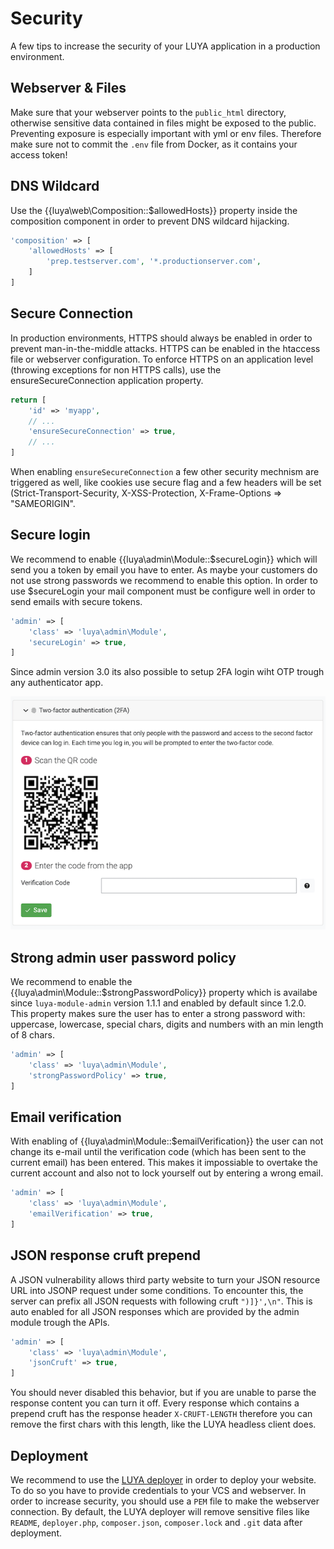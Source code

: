 # Security

A few tips to increase the security of your LUYA application in a production environment.

## Webserver & Files

Make sure that your webserver points to the `public_html` directory, otherwise sensitive data contained in files might be exposed to the public. Preventing exposure is especially important with yml or env files. Therefore make sure not to commit the `.env` file from Docker, as it contains your access token!

## DNS Wildcard

Use the {{luya\web\Composition::$allowedHosts}} property inside the composition component in order to prevent DNS wildcard hijacking.

```php
'composition' => [
    'allowedHosts' => [
        'prep.testserver.com', '*.productionserver.com',
    ]
]
```

## Secure Connection

In production environments, HTTPS should always be enabled in order to prevent man-in-the-middle attacks. HTTPS can be enabled in the htaccess file or webserver configuration. To enforce HTTPS on an application level (throwing exceptions for non HTTPS calls), use the ensureSecureConnection application property.

```php
return [
    'id' => 'myapp',
    // ...
    'ensureSecureConnection' => true,
    // ...
]
```

When enabling `ensureSecureConnection` a few other security mechnism are triggered as well, like cookies use secure flag and a few headers will be set (Strict-Transport-Security, X-XSS-Protection, X-Frame-Options => "SAMEORIGIN".

## Secure login

We recommend to enable {{luya\admin\Module::$secureLogin}} which will send you a token by email you have to enter. As maybe your customers do not use strong passwords we recommend to enable this option. In order to use $secureLogin your mail component must be configure well in order to send emails with secure tokens.

```php
'admin' => [
    'class' => 'luya\admin\Module',
    'secureLogin' => true,
]
```

Since admin version 3.0 its also possible to setup 2FA login wiht OTP trough any authenticator app.

![LUYA 2FA](https://raw.githubusercontent.com/luyadev/luya/master/docs/guide/img/2fa.png)

## Strong admin user password policy

We recommend to enable the {{luya\admin\Module::$strongPasswordPolicy}} property which is availabe since `luya-module-admin` version 1.1.1 and enabled by default since 1.2.0. This property makes sure the user has to enter a strong password with: uppercase, lowercase, special chars, digits and numbers with an min length of 8 chars.

```php
'admin' => [
    'class' => 'luya\admin\Module',
    'strongPasswordPolicy' => true,
]
```

## Email verification

With enabling of {{luya\admin\Module::$emailVerification}} the user can not change its e-mail until the verification code (which has been sent to the current email) has been entered. This makes it impossiable to overtake the current account and also not to lock yourself out by entering a wrong email.

```php
'admin' => [
    'class' => 'luya\admin\Module',
    'emailVerification' => true,
]
```

## JSON response cruft prepend

A JSON vulnerability allows third party website to turn your JSON resource URL into JSONP request under some conditions. To encounter this, the server can prefix all JSON requests with following cruft `")]}',\n"`. This is auto enabled for all JSON responses which are provided by the admin module trough the APIs.

```php
'admin' => [
    'class' => 'luya\admin\Module',
    'jsonCruft' => true,
]
```

You should never disabled this behavior, but if you are unable to parse the response content you can turn it off. Every response which contains a prepend cruft has the response header `X-CRUFT-LENGTH` therefore you can remove the first chars with this length, like the LUYA headless client does.

## Deployment

We recommend to use the [LUYA deployer](https://github.com/luyadev/luya-deployer) in order to deploy your website. To do so you have to provide credentials to your VCS and webserver. In order to increase security, you should use a `PEM` file to make the webserver connection. By default, the LUYA deployer will remove sensitive files like `README`, `deployer.php`, `composer.json`, `composer.lock` and `.git` data after deployment.
